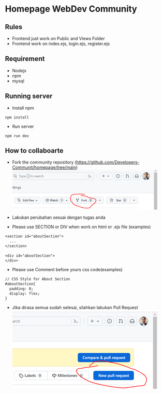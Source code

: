 # Homepage WebDev Community

## Rules

- Frontend just work on Public and Views Folder
- Frontend work on index.ejs, login.ejs, register.ejs

## Requirement

- Nodejs
- npm
- mysql

## Running server

- Install npm

```
npm install
```

- Run server

```
npm run dev
```

## How to collaboarte

- Fork the community repository (https://github.com/Developers-Communit/homepage/tree/main)
  ![image](public/images/fork.PNG)
- Lakukan perubahan sesuai dengan tugas anda

- Please use SECTION or DIV when work on html or .ejs file (examples)

```
<section id="aboutSection">
  ...
</section>

<div id="aboutSection">
</div>
```

- Please use Comment before yours css code(examples)

```
// CSS Style for About Section
#aboutSection{
  padding: 0;
  display: flex;
}
```

- Jika dirasa semua sudah selesai, silahkan lakukan Pull Request
  ![image](public/images/pull.PNG)
